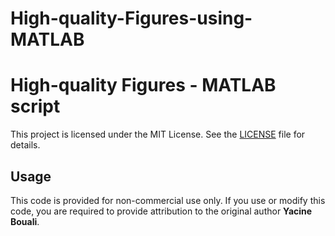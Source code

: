 # High-quality-Figures-using-MATLAB




# High-quality Figures - MATLAB script

This project is licensed under the MIT License. See the [LICENSE](LICENSE) file for details.

## Usage

This code is provided for non-commercial use only. If you use or modify this code, you are required to provide attribution to the original author **Yacine Bouali**.
